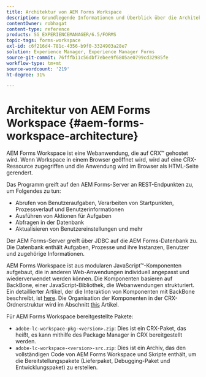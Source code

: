 ```yaml
---
title: Architektur von AEM Forms Workspace
description: Grundlegende Informationen und Überblick über die Architektur von LiveCycle AEM Forms Workspace.
contentOwner: robhagat
content-type: reference
products: SG_EXPERIENCEMANAGER/6.5/FORMS
topic-tags: forms-workspace
exl-id: c6f216d4-781c-4356-b9f0-3324903a28e7
solution: Experience Manager, Experience Manager Forms
source-git-commit: 76fffb11c56dbf7ebee9f6805ae0799cd32985fe
workflow-type: tm+mt
source-wordcount: '219'
ht-degree: 31%

---
```


# Architektur von AEM Forms Workspace {#aem-forms-workspace-architecture}

AEM Forms Workspace ist eine Webanwendung, die auf CRX™ gehostet wird. Wenn Workspace in einem Browser geöffnet wird, wird auf eine CRX-Ressource zugegriffen und die Anwendung wird im Browser als HTML-Seite gerendert.

Das Programm greift auf den AEM Forms-Server an REST-Endpunkten zu, um Folgendes zu tun:

* Abrufen von Benutzeraufgaben, Verarbeiten von Startpunkten, Prozessverlauf und Benutzerinformationen
* Ausführen von Aktionen für Aufgaben
* Abfragen in der Datenbank
* Aktualisieren von Benutzereinstellungen und mehr

Der AEM Forms-Server greift über JDBC auf die AEM Forms-Datenbank zu. Die Datenbank enthält Aufgaben, Prozesse und ihre Instanzen, Benutzer und zugehörige Informationen.

AEM Forms Workspace ist aus modularen JavaScript™-Komponenten aufgebaut, die in anderen Web-Anwendungen individuell angepasst und wiederverwendet werden können. Die Komponenten basieren auf BackBone, einer JavaScript-Bibliothek, die Webanwendungen strukturiert. Ein detaillierter Artikel, der die Interaktion von Komponenten mit BackBone beschreibt, ist [here](/help/forms/using/backbone-interaction.md). Die Organisation der Komponenten in der CRX-Ordnerstruktur wird im Abschnitt [this](/help/forms/using/folder-structure.md) Artikel.

Für AEM Forms Workspace bereitgestellte Pakete:

* `adobe-lc-workspace-pkg-<version>.zip`: Dies ist ein CRX-Paket, das heißt, es kann mithilfe des Package Manager in CRX bereitgestellt werden.
* `adobe-lc-workspace-<version>-src.zip`: Dies ist ein Archiv, das den vollständigen Code von AEM Forms Workspace und Skripte enthält, um die Bereitstellungspakete (Lieferpaket, Debugging-Paket und Entwicklungspaket) zu erstellen.
